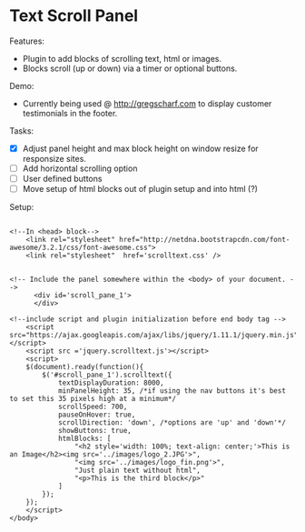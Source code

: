 **Text Scroll Panel**
=================
Features:
- Plugin to add blocks of scrolling text, html or images.
- Blocks scroll (up or down) via a timer or optional buttons.

Demo:
- Currently being used @ http://gregscharf.com to display customer testimonials in the footer.

Tasks:
- [x] Adjust panel height and max block height on window resize for responsize sites.
- [ ] Add horizontal scrolling option
- [ ] User defined buttons
- [ ] Move setup of html blocks out of plugin setup and into html (?)

Setup:
```

<!--In <head> block-->
    <link rel="stylesheet" href="http://netdna.bootstrapcdn.com/font-awesome/3.2.1/css/font-awesome.css">
    <link rel="stylesheet"  href='scrolltext.css' />


<!-- Include the panel somewhere within the <body> of your document. -->
      <div id='scroll_pane_1'>
      </div>

<!--include script and plugin initialization before end body tag -->
    <script src="https://ajax.googleapis.com/ajax/libs/jquery/1.11.1/jquery.min.js"></script>
    <script src ='jquery.scrolltext.js'></script>
    <script>
    $(document).ready(function(){
        $('#scroll_pane_1').scrolltext({
            textDisplayDuration: 8000,
            minPanelHeight: 35, /*if using the nav buttons it's best to set this 35 pixels high at a minimum*/
            scrollSpeed: 700, 
            pauseOnHover: true,
            scrollDirection: 'down', /*options are 'up' and 'down'*/
            showButtons: true,
            htmlBlocks: [
                "<h2 style='width: 100%; text-align: center;'>This is an Image</h2><img src='../images/logo_2.JPG'>",
                "<img src='../images/logo_fin.png'>",
                "Just plain text without html",
                "<p>This is the third block</p>"
            ]
        });
    });
    </script>
</body>    
```
